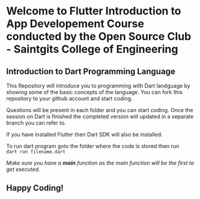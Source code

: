 # Welcome to Flutter Introduction to App Developement Course conducted by the Open Source Club - Saintgits College of Engineering
  
## Introduction to Dart Programming Language
This Repository will introduce you to programming with Dart landguage by showing some of the basic concepts of the language. You can fork this repository to your github account and start coding. 
  
Questions will be present in each folder and you can start coding. 
Once the session on Dart is finished the completed version will updated in a separate branch you can refer to.  
  
If you have installed Flutter then Dart SDK will also be installed.  
  
To run dart program goto the folder where the code is stored then run  
    `dart run filename.dart`  
  
*Make sure you have a **main** function as the main function will be the first to get executed.*  
## Happy Coding!  
